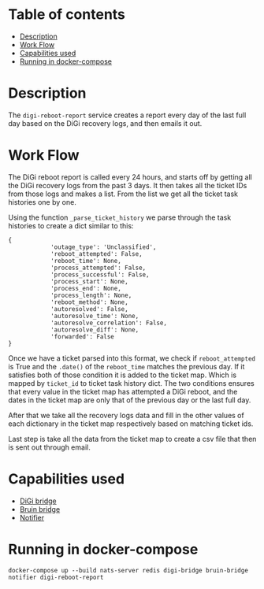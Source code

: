 # Table of contents
  * [Description](#description)
  * [Work Flow](#work-flow)
  * [Capabilities used](#capabilities-used) 
  * [Running in docker-compose](#running-in-docker-compose)

# Description
The `digi-reboot-report` service creates a report every day of the last full day based on the DiGi recovery logs, 
and then emails it out.
# Work Flow
The DiGi reboot report is called every 24 hours, and starts off by getting all the DiGi recovery logs from the past 3 days.
It then takes all the ticket IDs from those logs and makes a list. From the list we get all the ticket task histories
one by one. 

Using the function `_parse_ticket_history` we parse through the task histories to create a dict similar to this:
```angular2html
{
            'outage_type': 'Unclassified',
            'reboot_attempted': False,
            'reboot_time': None,
            'process_attempted': False,
            'process_successful': False,
            'process_start': None,
            'process_end': None,
            'process_length': None,
            'reboot_method': None,
            'autoresolved': False,
            'autoresolve_time': None,
            'autoresolve_correlation': False,
            'autoresolve_diff': None,
            'forwarded': False
}
```

Once we have a ticket parsed into this format, we check if `reboot_attempted` is True and the `.date()` of the `reboot_time`
matches the previous day. If it satisfies both of those condition it is added to the ticket map. Which is mapped by `ticket_id` to ticket task history dict.
The two conditions ensures that every value in the ticket map has attempted a DiGi reboot, and the dates in the ticket map are only that of the previous day
or the last full day.

After that we take all the recovery logs data and fill in the other values of each dictionary in the ticket map respectively based
on matching ticket ids. 

Last step is take all the data from the ticket map to create a csv file that then is sent out through email.
# Capabilities used
- [DiGi bridge](../digi-bridge/README.md)
- [Bruin bridge](../bruin-bridge/README.md)
- [Notifier](../notifier/README.md)

# Running in docker-compose 

`docker-compose up --build nats-server redis digi-bridge bruin-bridge notifier digi-reboot-report`


